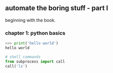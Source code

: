 ## automate the boring stuff - part I
beginning with the book.

### chapter 1: python basics
```python
>>> print('hello world')
hello world

# shell commands
from subprocess import call
call('ls')


```
